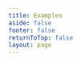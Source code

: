 ```yaml
---
title: Examples
aside: false
footer: false
returnToTop: false
layout: page
---
```


<script>
import { defineAsyncComponent } from 'vue'
import ReplLoading from '../../.vitepress/theme/components/ReplLoading.vue'

export default {
  components: {
    ExampleRepl: defineAsyncComponent({
      loader: () => import(/* webpackChunkName: htmlRepl */  './ExampleRepl.vue'),
      loadingComponent: ReplLoading,
    })
  }
}
</script>

<ClientOnly>
  <ExampleRepl />
</ClientOnly>
